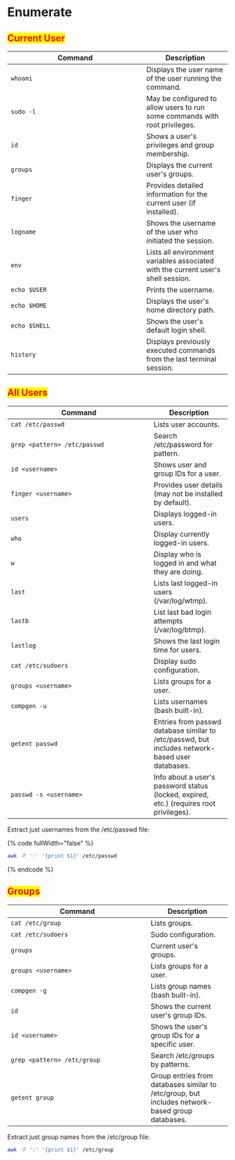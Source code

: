 # Enumerate

## <mark style="color:red;">Current User</mark>

<table data-header-hidden data-full-width="true"><thead><tr><th width="294">Command</th><th>Description</th></tr></thead><tbody><tr><td><code>whoami</code></td><td>Displays the user name of the user running the command.</td></tr><tr><td><code>sudo -l</code></td><td>May be configured to allow users to run some commands with root privileges.</td></tr><tr><td><code>id</code></td><td>Shows a user's privileges and group membership.</td></tr><tr><td><code>groups</code></td><td>Displays the current user's groups.</td></tr><tr><td><code>finger</code></td><td>Provides detailed information for the current user (if installed).</td></tr><tr><td><code>logname</code></td><td>Shows the username of the user who initiated the session.</td></tr><tr><td><code>env</code></td><td>Lists all environment variables associated with the current user's shell session.</td></tr><tr><td><code>echo $USER</code></td><td>Prints the username.</td></tr><tr><td><code>echo $HOME</code></td><td>Displays the user's home directory path.</td></tr><tr><td><code>echo $SHELL</code></td><td>Shows the user's default login shell.</td></tr><tr><td><code>history</code></td><td>Displays previously executed commands from the last terminal session.</td></tr></tbody></table>



## <mark style="color:red;">All Users</mark>

<table data-header-hidden data-full-width="true"><thead><tr><th width="311">Command</th><th>Description</th></tr></thead><tbody><tr><td><code>cat /etc/passwd</code></td><td>Lists user accounts.</td></tr><tr><td><code>grep &#x3C;pattern> /etc/passwd</code></td><td>Search /etc/password for pattern.</td></tr><tr><td><code>id &#x3C;username></code></td><td>Shows user and group IDs for a user.</td></tr><tr><td><code>finger &#x3C;username></code></td><td>Provides user details (may not be installed by default).</td></tr><tr><td><code>users</code></td><td>Displays logged-in users.</td></tr><tr><td><code>who</code></td><td>Display currently logged-in users.</td></tr><tr><td><code>w</code></td><td>Display who is logged in and what they are doing.</td></tr><tr><td><code>last</code></td><td>Lists last logged-in users (/var/log/wtmp).</td></tr><tr><td><code>lastb</code></td><td>List last bad login attempts (/var/log/btmp).</td></tr><tr><td><code>lastlog</code></td><td>Shows the last login time for users.</td></tr><tr><td><code>cat /etc/sudoers</code></td><td>Display sudo configuration.</td></tr><tr><td><code>groups &#x3C;username></code></td><td>Lists groups for a user.</td></tr><tr><td><code>compgen -u</code></td><td>Lists usernames (bash built-in).</td></tr><tr><td><code>getent passwd</code></td><td>Entries from passwd database similar to /etc/passwd, but includes network-based user databases.</td></tr><tr><td><code>passwd -s &#x3C;username></code></td><td>Info about a user's password status (locked, expired, etc.) (requires root privileges).</td></tr></tbody></table>

Extract just usernames from the /etc/passwd file:

{% code fullWidth="false" %}
```bash
awk -F ':' '{print $1}' /etc/passwd
```
{% endcode %}



## <mark style="color:red;">Groups</mark>

<table data-header-hidden data-full-width="true"><thead><tr><th width="304">Command</th><th>Description</th></tr></thead><tbody><tr><td><code>cat /etc/group</code></td><td>Lists groups.</td></tr><tr><td><code>cat /etc/sudoers</code></td><td>Sudo configuration.</td></tr><tr><td><code>groups</code></td><td>Current user's groups.</td></tr><tr><td><code>groups &#x3C;username></code></td><td>Lists groups for a user.</td></tr><tr><td><code>compgen -g</code></td><td>Lists group names (bash built-in).</td></tr><tr><td><code>id</code></td><td>Shows the current user's group IDs.</td></tr><tr><td><code>id &#x3C;username></code></td><td>Shows the user's group IDs for a specific user.</td></tr><tr><td><code>grep &#x3C;pattern> /etc/group</code></td><td>Search /etc/groups by patterns.</td></tr><tr><td><code>getent group</code></td><td>Group entries from databases similar to /etc/group, but includes network-based group databases.</td></tr></tbody></table>

Extract just group names from the /etc/group file:

```bash
awk -F ':' '{print $1}' /etc/group
```
